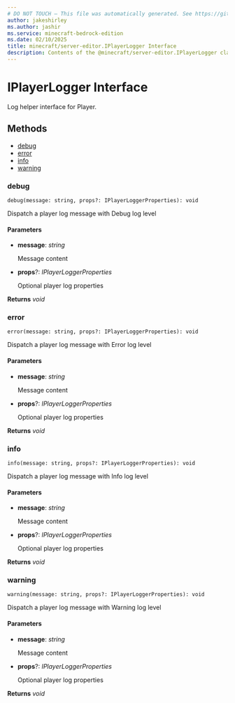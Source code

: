 ```yaml
---
# DO NOT TOUCH — This file was automatically generated. See https://github.com/mojang/minecraftapidocsgenerator to modify descriptions, examples, etc.
author: jakeshirley
ms.author: jashir
ms.service: minecraft-bedrock-edition
ms.date: 02/10/2025
title: minecraft/server-editor.IPlayerLogger Interface
description: Contents of the @minecraft/server-editor.IPlayerLogger class.
---
```

# IPlayerLogger Interface

Log helper interface for Player.

## Methods
- [debug](#debug)
- [error](#error)
- [info](#info)
- [warning](#warning)

### **debug**
`
debug(message: string, props?: IPlayerLoggerProperties): void
`

Dispatch a player log message with Debug log level

#### **Parameters**
- **message**: *string*
  
  Message content
- **props**?: *IPlayerLoggerProperties*
  
  Optional player log properties

**Returns** *void*

### **error**
`
error(message: string, props?: IPlayerLoggerProperties): void
`

Dispatch a player log message with Error log level

#### **Parameters**
- **message**: *string*
  
  Message content
- **props**?: *IPlayerLoggerProperties*
  
  Optional player log properties

**Returns** *void*

### **info**
`
info(message: string, props?: IPlayerLoggerProperties): void
`

Dispatch a player log message with Info log level

#### **Parameters**
- **message**: *string*
  
  Message content
- **props**?: *IPlayerLoggerProperties*
  
  Optional player log properties

**Returns** *void*

### **warning**
`
warning(message: string, props?: IPlayerLoggerProperties): void
`

Dispatch a player log message with Warning log level

#### **Parameters**
- **message**: *string*
  
  Message content
- **props**?: *IPlayerLoggerProperties*
  
  Optional player log properties

**Returns** *void*
